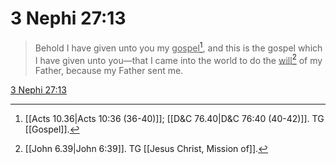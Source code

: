 # 3 Nephi 27:13

> Behold I have given unto you my <u>gospel</u>[^a], and this is the gospel which I have given unto you—that I came into the world to do the <u>will</u>[^b] of my Father, because my Father sent me.

[3 Nephi 27:13](https://www.churchofjesuschrist.org/study/scriptures/bofm/3-ne/27?lang=eng&id=p13#p13)


[^a]: [[Acts 10.36|Acts 10:36 (36-40)]]; [[D&C 76.40|D&C 76:40 (40-42)]]. TG [[Gospel]].
[^b]: [[John 6.39|John 6:39]]. TG [[Jesus Christ, Mission of]].
